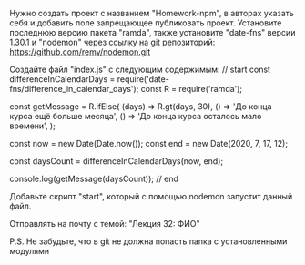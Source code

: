 Нужно создать проект с названием "Homework-npm", в авторах указать себя и добавить поле запрещающее публиковать проект.
Установите последнюю версию пакета "ramda", также установите "date-fns" версии 1.30.1 и "nodemon" через ссылку на git репозиторий:
https://github.com/remy/nodemon.git

Создайте файл "index.js" с следующим содержимым:
// start
const differenceInCalendarDays = require('date-fns/difference_in_calendar_days');
const R = require('ramda');

const getMessage = R.ifElse(
  (days) => R.gt(days, 30),
  () => 'До конца курса ещё больше месяца',
  () => 'До конца курса осталось мало времени',
);

const now = new Date(Date.now());
const end = new Date(2020, 7, 17, 12);

const daysCount = differenceInCalendarDays(now, end);

console.log(getMessage(daysCount));
// end

Добавьте скрипт "start", который с помощью nodemon запустит данный файл.

Отправлять на почту с темой: "Лекция 32: ФИО"

P.S. Не забудьте, что в git не должна попасть папка с установленными модулями